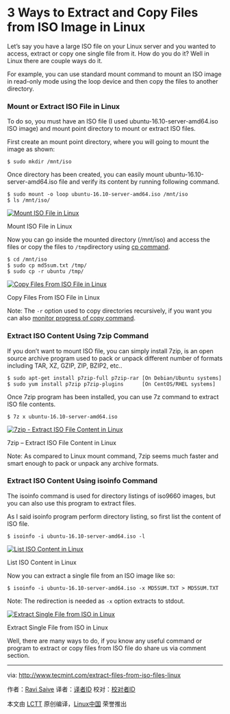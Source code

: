 3 Ways to Extract and Copy Files from ISO Image in Linux
============================================================

Let’s say you have a large ISO file on your Linux server and you wanted to access, extract or copy one single file from it. How do you do it? Well in Linux there are couple ways do it.

For example, you can use standard mount command to mount an ISO image in read-only mode using the loop device and then copy the files to another directory.

### Mount or Extract ISO File in Linux

To do so, you must have an ISO file (I used ubuntu-16.10-server-amd64.iso ISO image) and mount point directory to mount or extract ISO files.

First create an mount point directory, where you will going to mount the image as shown:

```
$ sudo mkdir /mnt/iso
```

Once directory has been created, you can easily mount ubuntu-16.10-server-amd64.iso file and verify its content by running following command.

```
$ sudo mount -o loop ubuntu-16.10-server-amd64.iso /mnt/iso
$ ls /mnt/iso/
```
[
 ![Mount ISO File in Linux](http://www.tecmint.com/wp-content/uploads/2016/10/Mount-ISO-File-in-Linux.png) 
][1]

Mount ISO File in Linux

Now you can go inside the mounted directory (/mnt/iso) and access the files or copy the files to `/tmp`directory using [cp command][2].

```
$ cd /mnt/iso
$ sudo cp md5sum.txt /tmp/
$ sudo cp -r ubuntu /tmp/
```
[
 ![Copy Files From ISO File in Linux](http://www.tecmint.com/wp-content/uploads/2016/10/Copy-Files-From-ISO-File-in-Linux.png) 
][3]

Copy Files From ISO File in Linux

Note: The `-r` option used to copy directories recursively, if you want you can also [monitor progress of copy command][4].

### Extract ISO Content Using 7zip Command

If you don’t want to mount ISO file, you can simply install 7zip, is an open source archive program used to pack or unpack different number of formats including TAR, XZ, GZIP, ZIP, BZIP2, etc..

```
$ sudo apt-get install p7zip-full p7zip-rar [On Debian/Ubuntu systems]
$ sudo yum install p7zip p7zip-plugins      [On CentOS/RHEL systems]
```

Once 7zip program has been installed, you can use 7z command to extract ISO file contents.

```
$ 7z x ubuntu-16.10-server-amd64.iso
```
[
 ![7zip - Extract ISO File Content in Linux](http://www.tecmint.com/wp-content/uploads/2016/10/Extract-ISO-Content-in-Linux.png) 
][5]

7zip – Extract ISO File Content in Linux

Note: As compared to Linux mount command, 7zip seems much faster and smart enough to pack or unpack any archive formats.

### Extract ISO Content Using isoinfo Command

The isoinfo command is used for directory listings of iso9660 images, but you can also use this program to extract files.

As I said isoinfo program perform directory listing, so first list the content of ISO file.

```
$ isoinfo -i ubuntu-16.10-server-amd64.iso -l
```
[
 ![List ISO Content in Linux](http://www.tecmint.com/wp-content/uploads/2016/10/List-ISO-Content-in-Linux.png) 
][6]

List ISO Content in Linux

Now you can extract a single file from an ISO image like so:

```
$ isoinfo -i ubuntu-16.10-server-amd64.iso -x MD5SUM.TXT > MD5SUM.TXT
```

Note: The redirection is needed as `-x` option extracts to stdout.

[
 ![Extract Single File from ISO in Linux](http://www.tecmint.com/wp-content/uploads/2016/10/Extract-Single-File-from-ISO-in-Linux.png) 
][7]

Extract Single File from ISO in Linux

Well, there are many ways to do, if you know any useful command or program to extract or copy files from ISO file do share us via comment section.

--------------------------------------------------------------------------------

via: http://www.tecmint.com/extract-files-from-iso-files-linux

作者：[Ravi Saive][a]
译者：[译者ID](https://github.com/译者ID)
校对：[校对者ID](https://github.com/校对者ID)

本文由 [LCTT](https://github.com/LCTT/TranslateProject) 原创编译，[Linux中国](https://linux.cn/) 荣誉推出

[a]:http://www.tecmint.com/author/admin/
[1]:http://www.tecmint.com/wp-content/uploads/2016/10/Mount-ISO-File-in-Linux.png
[2]:http://www.tecmint.com/advanced-copy-command-shows-progress-bar-while-copying-files/
[3]:http://www.tecmint.com/wp-content/uploads/2016/10/Copy-Files-From-ISO-File-in-Linux.png
[4]:http://www.tecmint.com/monitor-copy-backup-tar-progress-in-linux-using-pv-command/
[5]:http://www.tecmint.com/wp-content/uploads/2016/10/Extract-ISO-Content-in-Linux.png
[6]:http://www.tecmint.com/wp-content/uploads/2016/10/List-ISO-Content-in-Linux.png
[7]:http://www.tecmint.com/wp-content/uploads/2016/10/Extract-Single-File-from-ISO-in-Linux.png
